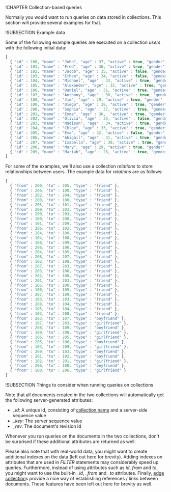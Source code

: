!CHAPTER Collection-based queries 

Normally you would want to run queries on data stored in collections. This section
will provide several examples for that.

!SUBSECTION Example data

Some of the following example queries are executed on a collection *users*
with the following initial data:

```js
[ 
  { "id" : 100, "name" : "John", "age" : 37, "active" : true, "gender" : "m" },
  { "id" : 101, "name" : "Fred", "age" : 36, "active" : true, "gender" : "m" },
  { "id" : 102, "name" : "Jacob", "age" : 35, "active" : false, "gender" : "m" },
  { "id" : 103, "name" : "Ethan", "age" : 34, "active" : false, "gender" : "m" },
  { "id" : 104, "name" : "Michael", "age" : 33, "active" : true, "gender" : "m" },
  { "id" : 105, "name" : "Alexander", "age" : 32, "active" : true, "gender" : "m" },
  { "id" : 106, "name" : "Daniel", "age" : 31, "active" : true, "gender" : "m" },
  { "id" : 107, "name" : "Anthony", "age" : 30, "active" : true, "gender" : "m" },
  { "id" : 108, "name" : "Jim", "age" : 29, "active" : true, "gender" : "m" },
  { "id" : 109, "name" : "Diego", "age" : 28, "active" : true, "gender" : "m" },
  { "id" : 200, "name" : "Sophia", "age" : 37, "active" : true, "gender" : "f" },
  { "id" : 201, "name" : "Emma", "age" : 36,  "active" : true, "gender" : "f" },
  { "id" : 202, "name" : "Olivia", "age" : 35, "active" : false, "gender" : "f" },
  { "id" : 203, "name" : "Madison", "age" : 34, "active" : true, "gender": "f" },
  { "id" : 204, "name" : "Chloe", "age" : 33, "active" : true, "gender" : "f" },
  { "id" : 205, "name" : "Eva", "age" : 32, "active" : false, "gender" : "f" },
  { "id" : 206, "name" : "Abigail", "age" : 31, "active" : true, "gender" : "f" },
  { "id" : 207, "name" : "Isabella", "age" : 30, "active" : true, "gender" : "f" },
  { "id" : 208, "name" : "Mary", "age" : 29, "active" : true, "gender" : "f" },
  { "id" : 209, "name" : "Mariah", "age" : 28, "active" : true, "gender" : "f" }
]
```

For some of the examples, we'll also use a collection *relations* to store
relationships between users. The example data for *relations* are as follows:

```js
[
  { "from" : 209, "to" : 205, "type" : "friend" },
  { "from" : 206, "to" : 108, "type" : "friend" },
  { "from" : 202, "to" : 204, "type" : "friend" },
  { "from" : 200, "to" : 100, "type" : "friend" },
  { "from" : 205, "to" : 101, "type" : "friend" },
  { "from" : 209, "to" : 203, "type" : "friend" },
  { "from" : 200, "to" : 203, "type" : "friend" },
  { "from" : 100, "to" : 208, "type" : "friend" },
  { "from" : 101, "to" : 209, "type" : "friend" },
  { "from" : 206, "to" : 102, "type" : "friend" },
  { "from" : 104, "to" : 100, "type" : "friend" },
  { "from" : 104, "to" : 108, "type" : "friend" },
  { "from" : 108, "to" : 209, "type" : "friend" },
  { "from" : 206, "to" : 106, "type" : "friend" },
  { "from" : 204, "to" : 105, "type" : "friend" },
  { "from" : 208, "to" : 207, "type" : "friend" },
  { "from" : 102, "to" : 108, "type" : "friend" },
  { "from" : 207, "to" : 203, "type" : "friend" },
  { "from" : 203, "to" : 106, "type" : "friend" },
  { "from" : 202, "to" : 108, "type" : "friend" },
  { "from" : 201, "to" : 203, "type" : "friend" },
  { "from" : 105, "to" : 100, "type" : "friend" },
  { "from" : 100, "to" : 109, "type" : "friend" },
  { "from" : 207, "to" : 109, "type" : "friend" },
  { "from" : 103, "to" : 203, "type" : "friend" },
  { "from" : 208, "to" : 104, "type" : "friend" },
  { "from" : 105, "to" : 104, "type" : "friend" },
  { "from" : 103, "to" : 208, "type" : "friend" },
  { "from" : 203, "to" : 107, "type" : "boyfriend" },
  { "from" : 107, "to" : 203, "type" : "girlfriend" },
  { "from" : 208, "to" : 109, "type" : "boyfriend" },
  { "from" : 109, "to" : 208, "type" : "girlfriend" },
  { "from" : 106, "to" : 205, "type" : "girlfriend" },
  { "from" : 205, "to" : 106, "type" : "boyfriend" },
  { "from" : 103, "to" : 209, "type" : "girlfriend" },
  { "from" : 209, "to" : 103, "type" : "boyfriend" },
  { "from" : 201, "to" : 102, "type" : "boyfriend" },
  { "from" : 102, "to" : 201, "type" : "girlfriend" },
  { "from" : 206, "to" : 100, "type" : "boyfriend" },
  { "from" : 100, "to" : 206, "type" : "girlfriend" }
]
```

!SUBSECTION Things to consider when running queries on collections

Note that all documents created in the two collections will automatically get the
following server-generated attributes:

* *_id*: A unique id, consisting of [collection name](../Glossary/README.md#collection-name) and a server-side sequence value
* *_key*: The server sequence value
* *_rev*: The document's revision id

Whenever you run queries on the documents in the two collections, don't be surprised if
these additional attributes are returned as well.

Please also note that with real-world data, you might want to create additional
indexes on the data (left out here for brevity). Adding indexes on attributes that are
used in *FILTER* statements may considerably speed up queries. Furthermore, instead of
using attributes such as *id*, *from* and *to*, you might want to use the built-in
*_id*, *_from* and *_to* attributes. Finally, [edge collection](../Glossary/README.md#edge-collection)s provide a nice way of
establishing references / links between documents. These features have been left out here 
for brevity as well.
